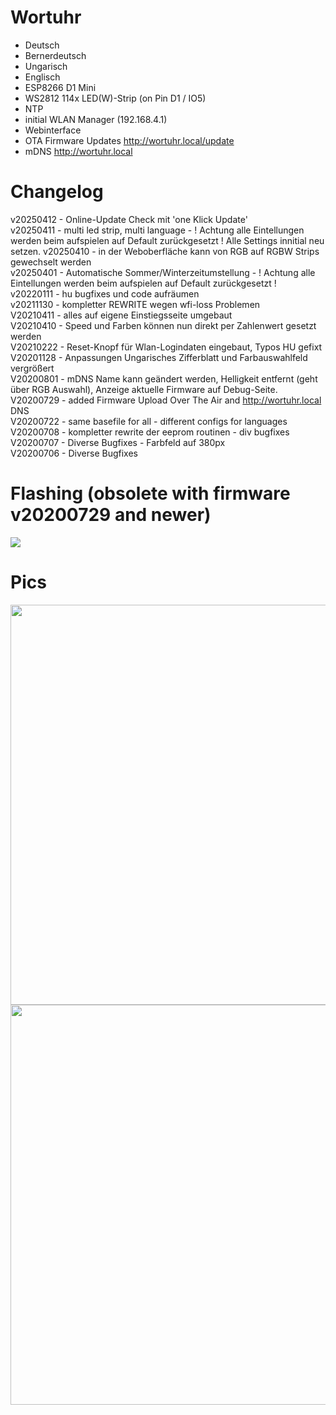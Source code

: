 # Wortuhr

* Deutsch
* Bernerdeutsch
* Ungarisch
* Englisch
* ESP8266 D1 Mini
* WS2812 114x LED(W)-Strip (on Pin D1 / IO5)
* NTP
* initial WLAN Manager (192.168.4.1)
* Webinterface
* OTA Firmware Updates http://wortuhr.local/update
* mDNS http://wortuhr.local

# Changelog
v20250412 - Online-Update Check mit 'one Klick Update'  
v20250411 - multi led strip, multi language - ! Achtung alle Eintellungen werden beim aufspielen auf Default zurückgesetzt ! Alle Settings innitial neu setzen. 
v20250410 - in der Weboberfläche kann von RGB auf RGBW Strips gewechselt werden  
v20250401 - Automatische Sommer/Winterzeitumstellung - ! Achtung alle Eintellungen werden beim aufspielen auf Default zurückgesetzt !  
v20220111 - hu bugfixes und code aufräumen  
v20211130 - kompletter REWRITE wegen wfi-loss Problemen  
V20210411 - alles auf eigene Einstiegsseite umgebaut    
V20210410 - Speed und Farben können nun direkt per Zahlenwert gesetzt werden  
V20210222 - Reset-Knopf für Wlan-Logindaten eingebaut, Typos HU gefixt  
V20201128 - Anpassungen Ungarisches Zifferblatt und Farbauswahlfeld vergrößert  
V20200801 - mDNS Name kann geändert werden, Helligkeit entfernt (geht über RGB Auswahl), Anzeige aktuelle Firmware auf Debug-Seite.   
V20200729 - added Firmware Upload Over The Air and http://wortuhr.local DNS   
V20200722 - same basefile for all - different configs for languages  
V20200708 - kompletter rewrite der eeprom routinen - div bugfixes  
V20200707 - Diverse Bugfixes - Farbfeld auf 380px  
V20200706 - Diverse Bugfixes  

# Flashing (obsolete with firmware v20200729 and newer)
<img src=https://eokgnah.github.io/Wortuhr/bilder/Flash.png>

# Pics
<img width=640 src=https://eokgnah.github.io/Wortuhr/bilder/Wortuhr-Platine.jpeg>  

<img width=640 src=https://eokgnah.github.io/Wortuhr/bilder/Wortuhr-Bau.jpeg>  


